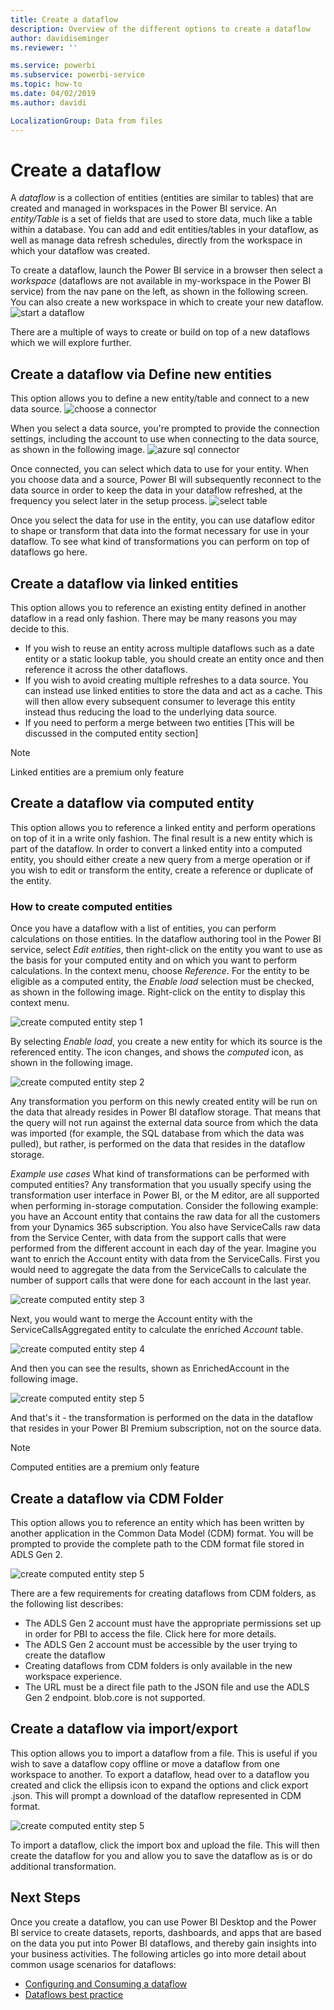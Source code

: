 ```yaml
---
title: Create a dataflow
description: Overview of the different options to create a dataflow
author: davidiseminger
ms.reviewer: ''

ms.service: powerbi
ms.subservice: powerbi-service
ms.topic: how-to
ms.date: 04/02/2019
ms.author: davidi

LocalizationGroup: Data from files
---
```

# Create a dataflow
A *dataflow* is a collection of entities (entities are similar to tables) that are created and managed in workspaces in the Power BI service. An *entity/Table* is a set of fields that are used to store data, much like a table within a database. You can add and edit entities/tables in your dataflow, as well as manage data refresh schedules, directly from the workspace in which your dataflow was created.

To create a dataflow, launch the Power BI service in a browser then select a *workspace* (dataflows are not available in my-workspace in the Power BI service) from the nav pane on the left, as shown in the following screen. You can also create a new workspace in which to create your new dataflow.
![start a dataflow](media/dataflows-create/create-options.png)

There are a multiple of ways to create or build on top of a new dataflows which we will explore further.

## Create a dataflow via Define new entities

This option allows you to define a new entity/table and connect to a new data source.
![choose a connector](media/dataflows-create/create-connectors.png)

When you select a data source, you're prompted to provide the connection settings, including the account to use when connecting to the data source, as shown in the following image.
![azure sql connector](media/dataflows-create/azure-sql-connector.png)

Once connected, you can select which data to use for your entity. When you choose data and a source, Power BI will subsequently reconnect to the data source in order to keep the data in your dataflow refreshed, at the frequency you select later in the setup process.
![select table](media/dataflows-create/choose-table.png)

Once you select the data for use in the entity, you can use dataflow editor to shape or transform that data into the format necessary for use in your dataflow. To see what kind of transformations you can perform on top of dataflows go here.

## Create a dataflow via linked entities

This option allows you to reference an existing entity defined in another dataflow in a read only fashion. There may be many reasons you may decide to this.

- If you wish to reuse an entity across multiple dataflows such as a date entity or a static lookup table, you should create an entity once and then reference it across the other dataflows.
- If you wish to avoid creating multiple refreshes to a data source. You can instead use linked entities to store the data and act as a cache. This will then allow every subsequent consumer to leverage this entity instead thus reducing the load to the underlying data source.
- If you need to perform a merge between two entities [This will be discussed in the computed entity section]

> [!NOTE]
> Linked entities are a premium only feature

## Create a dataflow via computed entity

This option allows you to reference a linked entity and perform operations on top of it in a write only fashion. The final result is a new entity which is part of the dataflow. In order to convert a linked entity into a computed entity, you should either create a new query from a merge operation or if you wish to edit or transform the entity, create a reference or duplicate of the entity.

### How to create computed entities

Once you have a dataflow with a list of entities, you can perform calculations on those entities.
In the dataflow authoring tool in the Power BI service, select *Edit entities*, then right-click on the entity you want to use as the basis for your computed entity and on which you want to perform calculations. In the context menu, choose *Reference*.
For the entity to be eligible as a computed entity, the *Enable load* selection must be checked, as shown in the following image. Right-click on the entity to display this context menu.

![create computed entity step 1](media/dataflows-create/computed-entity-step-1.png)

By selecting *Enable load*, you create a new entity for which its source is the referenced entity. The icon changes, and shows the *computed* icon, as shown in the following image.

![create computed entity step 2](media/dataflows-create/computed-entity-step-2.png)

Any transformation you perform on this newly created entity will be run on the data that already resides in Power BI dataflow storage. That means that the query will not run against the external data source from which the data was imported (for example, the SQL database from which the data was pulled), but rather, is performed on the data that resides in the dataflow storage.

*Example use cases*
What kind of transformations can be performed with computed entities? Any transformation that you usually specify using the transformation user interface in Power BI, or the M editor, are all supported when performing in-storage computation.
Consider the following example: you have an Account entity that contains the raw data for all the customers from your Dynamics 365 subscription. You also have ServiceCalls raw data from the Service Center, with data from the support calls that were performed from the different account in each day of the year.
Imagine you want to enrich the Account entity with data from the ServiceCalls.
First you would need to aggregate the data from the ServiceCalls to calculate the number of support calls that were done for each account in the last year.

![create computed entity step 3](media/dataflows-create/computed-entity-step-3.png)

Next, you would want to merge the Account entity with the ServiceCallsAggregated entity to calculate the enriched *Account* table.

![create computed entity step 4](media/dataflows-create/computed-entity-step-4.png)

And then you can see the results, shown as EnrichedAccount in the following image.

![create computed entity step 5](media/dataflows-create/computed-entity-step-5.png)

And that's it - the transformation is performed on the data in the dataflow that resides in your Power BI Premium subscription, not on the source data.

> [!NOTE]
> Computed entities are a premium only feature

## Create a dataflow via CDM Folder

This option allows you to reference an entity which has been written by another application in the Common Data Model (CDM) format. You will be prompted to provide the complete path to the CDM format file stored in ADLS Gen 2.

 ![create computed entity step 5](media/dataflows-create/attach-cdm.jpg)

There are a few requirements for creating dataflows from CDM folders, as the following list describes:

- The ADLS Gen 2 account must have the appropriate permissions set up in order for PBI to access the file. Click here for more details.
- The ADLS Gen 2 account must be accessible by the user trying to create the dataflow
- Creating dataflows from CDM folders is only available in the new workspace experience.
- The URL must be a direct file path to the JSON file and use the ADLS Gen 2 endpoint. blob.core is not supported.

## Create a dataflow via import/export

This option allows you to import a dataflow from a file. This is useful if you wish to save a dataflow copy offline or move a dataflow from one workspace to another. 
To export a dataflow, head over to a dataflow you created and click the ellipsis icon to expand the options and click export .json. This will prompt a download of the dataflow represented in CDM format.

![create computed entity step 5](media/dataflows-create/export-dataflow.png)

To import a dataflow, click the import box and upload the file. This will then create the dataflow for you and allow you to save the dataflow as is or do additional transformation.

## Next Steps

Once you create a dataflow, you can use Power BI Desktop and the Power BI service to create datasets, reports, dashboards, and apps that are based on the data you put into Power BI dataflows, and thereby gain insights into your business activities. The following articles go into more detail about common usage scenarios for dataflows:

* [Configuring and Consuming a dataflow](dataflows-configure-and-consume.md)
* [Dataflows best practice](../service-dataflows-best-practices.md)